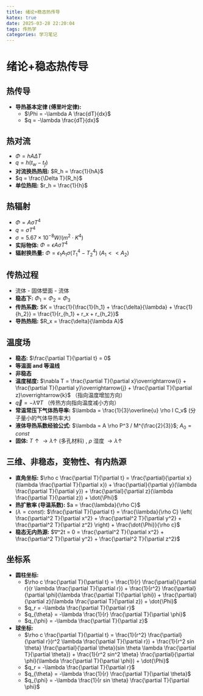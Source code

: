 ```yaml
---
title: 绪论+稳态热传导
katex: true
date: 2025-03-28 22:20:04
tags: 传热学
categories: 学习笔记
---
```


# 绪论+稳态热传导
## 热传导

*   **导热基本定律 (傅里叶定律):**
    *   $\Phi = -\lambda A \frac{dT}{dx}$
    *   $q = -\lambda \frac{dT}{dx}$

## 热对流

*   $\Phi = hA\Delta T$
*   $q = h(t_w - t_f)$
*   **对流换热热阻:** $R_h = \frac{1}{hA}$
*   $q = \frac{\Delta T}{R_h}$
*   **单位热阻:** $r_h = \frac{1}{h}$

## 热辐射

*   $\Phi = A\sigma T^4$
*   $q = \sigma T^4$
*   $\sigma = 5.67 \times 10^{-8} W/(m^2 \cdot K^4)$
*   **实际物体:** $\Phi = \epsilon A \sigma T^4$
*   **辐射换热量:** $\Phi = \epsilon_1 A_1 \sigma (T_1^4 - T_2^4)$  ($A_1 << A_2$)

## 传热过程

*   流体 - 固体壁面 - 流体
*   **稳态下:** $\Phi_1 = \Phi_2 = \Phi_3$
*   **传热系数:** $K = \frac{1}{\frac{1}{h_1} + \frac{\delta}{\lambda} + \frac{1}{h_2}} = \frac{1}{r_{h_1} + r_x + r_{h_2}}$
*   **导热热阻:** $R_x = \frac{\delta}{\lambda A}$

## 温度场

*   **稳态:** $\frac{\partial T}{\partial t} = 0$
*   **等温面 and 等温线**
*   **非稳态**
*   **温度梯度:** $\nabla T = \frac{\partial T}{\partial x}\overrightarrow{i} + \frac{\partial T}{\partial y}\overrightarrow{j} + \frac{\partial T}{\partial z}\overrightarrow{k}$ （指向温度增加方向）
*   $\overrightarrow{q} = -\lambda \nabla T$ （传热方向指向温度减小方向）
*   **常温常压下气体热导率:** $\lambda = \frac{1}{3}\overline{u} \rho l C_v$ (分子量小的气体导热率大)
*   **液体导热系数经验公式:** $\lambda = A \rho P^3 / M^{\frac{2}{3}}$; $A_0 = const$
*   **固体:**  $T \uparrow \rightarrow \lambda \uparrow$ (多孔材料) , $\rho$ 湿度 $\rightarrow \lambda \uparrow$

## 三维、非稳态，变物性、有内热源

*   **直角坐标:** $\rho c \frac{\partial T}{\partial t} = \frac{\partial}{\partial x}(\lambda \frac{\partial T}{\partial x}) + \frac{\partial}{\partial y}(\lambda \frac{\partial T}{\partial y}) + \frac{\partial}{\partial z}(\lambda \frac{\partial T}{\partial z}) + \dot{\Phi}$
*   **热扩散率 (导温系数):** $a = \frac{\lambda}{\rho C}$
*   $(\lambda = const)$: $\frac{\partial T}{\partial t} = \frac{\lambda}{\rho C} \left( \frac{\partial^2 T}{\partial x^2} + \frac{\partial^2 T}{\partial y^2} + \frac{\partial^2 T}{\partial z^2} \right) + \frac{\dot{\Phi}}{\rho c}$
*   **稳态无内热源:** $∇^2t = 0 = \frac{\partial^2 T}{\partial x^2} + \frac{\partial^2 T}{\partial y^2} + \frac{\partial^2 T}{\partial z^2}$

## 坐标系

*   **圆柱坐标:**
    *   $\rho c \frac{\partial T}{\partial t} = \frac{1}{r} \frac{\partial}{\partial r}(r \lambda \frac{\partial T}{\partial r}) + \frac{1}{r^2} \frac{\partial}{\partial \phi}(\lambda \frac{\partial T}{\partial \phi}) + \frac{\partial}{\partial z}(\lambda \frac{\partial T}{\partial z}) + \dot{\Phi}$
    *   $q_r = -\lambda \frac{\partial T}{\partial r}$
    *   $q_{\theta} = -\lambda \frac{1}{r} \frac{\partial T}{\partial \phi}$
    *   $q_{\phi} = -\lambda \frac{\partial T}{\partial z}$
*   **球坐标:**
    *   $\rho c \frac{\partial T}{\partial t} = \frac{1}{r^2} \frac{\partial}{\partial r}(r^2 \lambda \frac{\partial T}{\partial r}) + \frac{1}{r^2 sin \theta} \frac{\partial}{\partial \theta}(sin \theta \lambda \frac{\partial T}{\partial \theta}) + \frac{1}{r^2 sin^2 \theta} \frac{\partial}{\partial \phi}(\lambda \frac{\partial T}{\partial \phi}) + \dot{\Phi}$
    *   $q_r = -\lambda \frac{\partial T}{\partial r}$
    *   $q_{\theta} = -\lambda \frac{1}{r} \frac{\partial T}{\partial \theta}$
    *   $q_{\phi} = -\lambda \frac{1}{r sin \theta} \frac{\partial T}{\partial \phi}$
